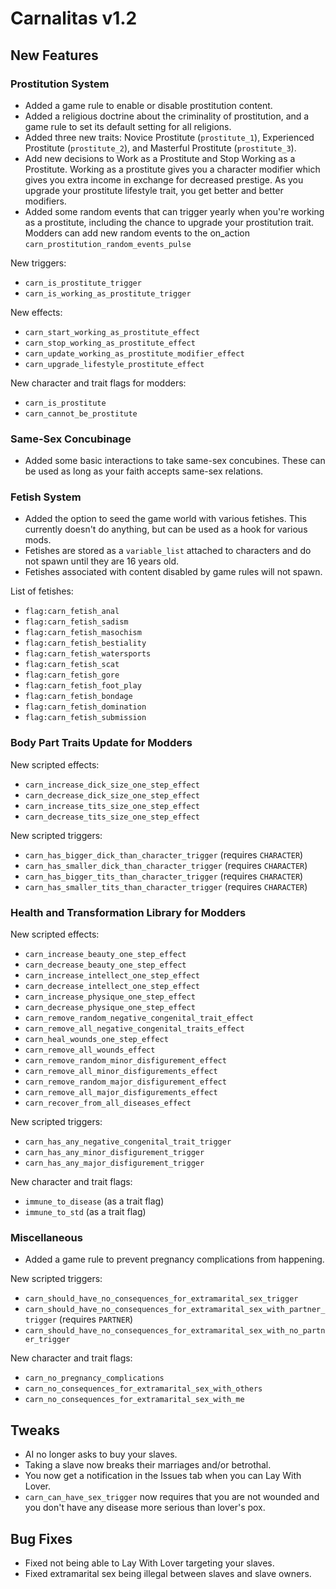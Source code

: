 # Carnalitas v1.2

## New Features

### Prostitution System

* Added a game rule to enable or disable prostitution content.
* Added a religious doctrine about the criminality of prostitution, and a game rule to set its default setting for all religions.
* Added three new traits: Novice Prostitute (`prostitute_1`), Experienced Prostitute (`prostitute_2`), and Masterful Prostitute (`prostitute_3`).
* Add new decisions to Work as a Prostitute and Stop Working as a Prostitute. Working as a prostitute gives you a character modifier which gives you extra income in exchange for decreased prestige. As you upgrade your prostitute lifestyle trait, you get better and better modifiers.
* Added some random events that can trigger yearly when you're working as a prostitute, including the chance to upgrade your prostitution trait. Modders can add new random events to the on_action `carn_prostitution_random_events_pulse`

New triggers:
* `carn_is_prostitute_trigger`
* `carn_is_working_as_prostitute_trigger`

New effects:
* `carn_start_working_as_prostitute_effect`
* `carn_stop_working_as_prostitute_effect`
* `carn_update_working_as_prostitute_modifier_effect`
* `carn_upgrade_lifestyle_prostitute_effect`

New character and trait flags for modders:
* `carn_is_prostitute`
* `carn_cannot_be_prostitute`

### Same-Sex Concubinage

* Added some basic interactions to take same-sex concubines. These can be used as long as your faith accepts same-sex relations.

### Fetish System

* Added the option to seed the game world with various fetishes. This currently doesn't do anything, but can be used as a hook for various mods.
* Fetishes are stored as a `variable_list` attached to characters and do not spawn until they are 16 years old.
* Fetishes associated with content disabled by game rules will not spawn.

List of fetishes:
* `flag:carn_fetish_anal`
* `flag:carn_fetish_sadism`
* `flag:carn_fetish_masochism`
* `flag:carn_fetish_bestiality`
* `flag:carn_fetish_watersports`
* `flag:carn_fetish_scat`
* `flag:carn_fetish_gore`
* `flag:carn_fetish_foot_play`
* `flag:carn_fetish_bondage`
* `flag:carn_fetish_domination`
* `flag:carn_fetish_submission`

### Body Part Traits Update for Modders

New scripted effects:
* `carn_increase_dick_size_one_step_effect`
* `carn_decrease_dick_size_one_step_effect`
* `carn_increase_tits_size_one_step_effect`
* `carn_decrease_tits_size_one_step_effect`

New scripted triggers:
* `carn_has_bigger_dick_than_character_trigger` (requires `CHARACTER`)
* `carn_has_smaller_dick_than_character_trigger` (requires `CHARACTER`)
* `carn_has_bigger_tits_than_character_trigger` (requires `CHARACTER`)
* `carn_has_smaller_tits_than_character_trigger` (requires `CHARACTER`)

### Health and Transformation Library for Modders

New scripted effects:
* `carn_increase_beauty_one_step_effect`
* `carn_decrease_beauty_one_step_effect`
* `carn_increase_intellect_one_step_effect`
* `carn_decrease_intellect_one_step_effect`
* `carn_increase_physique_one_step_effect`
* `carn_decrease_physique_one_step_effect`
* `carn_remove_random_negative_congenital_trait_effect`
* `carn_remove_all_negative_congenital_traits_effect`
* `carn_heal_wounds_one_step_effect`
* `carn_remove_all_wounds_effect`
* `carn_remove_random_minor_disfigurement_effect`
* `carn_remove_all_minor_disfigurements_effect`
* `carn_remove_random_major_disfigurement_effect`
* `carn_remove_all_major_disfigurements_effect`
* `carn_recover_from_all_diseases_effect`

New scripted triggers:
* `carn_has_any_negative_congenital_trait_trigger`
* `carn_has_any_minor_disfigurement_trigger`
* `carn_has_any_major_disfigurement_trigger`

New character and trait flags:
* `immune_to_disease` (as a trait flag)
* `immune_to_std` (as a trait flag)

### Miscellaneous

* Added a game rule to prevent pregnancy complications from happening.

New scripted triggers:
* `carn_should_have_no_consequences_for_extramarital_sex_trigger`
* `carn_should_have_no_consequences_for_extramarital_sex_with_partner_trigger` (requires `PARTNER`)
* `carn_should_have_no_consequences_for_extramarital_sex_with_no_partner_trigger`

New character and trait flags:
* `carn_no_pregnancy_complications`
* `carn_no_consequences_for_extramarital_sex_with_others`
* `carn_no_consequences_for_extramarital_sex_with_me`

## Tweaks

* AI no longer asks to buy your slaves.
* Taking a slave now breaks their marriages and/or betrothal.
* You now get a notification in the Issues tab when you can Lay With Lover.
* `carn_can_have_sex_trigger` now requires that you are not wounded and you don't have any disease more serious than lover's pox.

## Bug Fixes

* Fixed not being able to Lay With Lover targeting your slaves.
* Fixed extramarital sex being illegal between slaves and slave owners.
